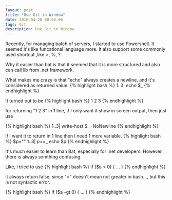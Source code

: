 ```yaml
---
layout: post
title: "Use Git in Window"
date: 2016-04-28 00:04:06
tags: Git
description: Use Git in Window
---
```


Recently, for managing batch of servers, I started to use Powershell. It seemed it's like funcational language more. It also support some commonly used shortcut ,like >, %, ?.

Why it easier than bat is that it seemed that it is more structured and also can call lib from .net framework.

What makes me crazy is that "echo" always creates a newline, and it's considered as returned value. 
{% highlight bash %}
1..3| echo $_
{% endhighlight %}

It turned out to be 
{% highlight bash %}
1
2
3
{% endhighlight %}

for returning "1 2 3" in 1 line, if I only want it show in screen output, then just use

{% highlight bash %}
1..3| write-host $_ -NoNewline
{% endhighlight %}

if I want it to return in 1 line,then I need 1 more variable.
{% highlight bash %}
$p=""
1..3| $p+=$_
echo $p 
{% endhighlight %}

It's much easier to learn than Bat, especially for .net developers. However, there is always somthing confusing.

Like, I tried to use 
{% highlight bash %}
if ($a > 0) {
    ...
} 
{% endhighlight %}
 
 it always return false, since ">" doesn't mean not greater in bash..., but this is not syntactic error.
 
 {% highlight bash %}
if ($a -gt 0) {
    ...
} 
{% endhighlight %}


